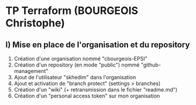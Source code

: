 # TP Terraform (BOURGEOIS Christophe)

## I) Mise en place de l'organisation et du repository

1. Création d'une organisation nommé "cbourgeois-EPSI"
2. Création d'un repository (en mode "public") nommé "github-management"
3. Ajout de l'utilisateur "skhedim" dans l'organisation
4. Ajout et activation de "branch protect" (settings > branches)
5. Création d'un "wiki" (+ retransmission dans le fichier "readme.md")
6. Création d'un "personal access token" sur mon organisation 
